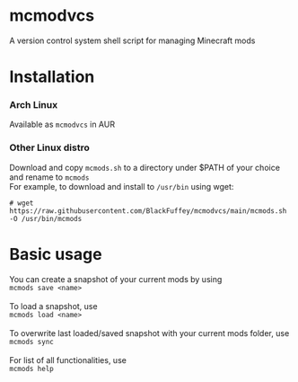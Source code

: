 # mcmodvcs
A version control system shell script for managing Minecraft mods
# Installation
### Arch Linux
Available as `mcmodvcs` in AUR
### Other Linux distro
Download and copy `mcmods.sh` to a directory under $PATH of your choice and rename to `mcmods`\
For example, to download and install to `/usr/bin` using wget:
``` 
# wget https://raw.githubusercontent.com/BlackFuffey/mcmodvcs/main/mcmods.sh -O /usr/bin/mcmods
```
# Basic usage
You can create a snapshot of your current mods by using\
``` mcmods save <name> ```\
\
To load a snapshot, use\
``` mcmods load <name> ```\
\
To overwrite last loaded/saved snapshot with your current mods folder, use\
``` mcmods sync ```\
\
For list of all functionalities, use\
``` mcmods help ```
